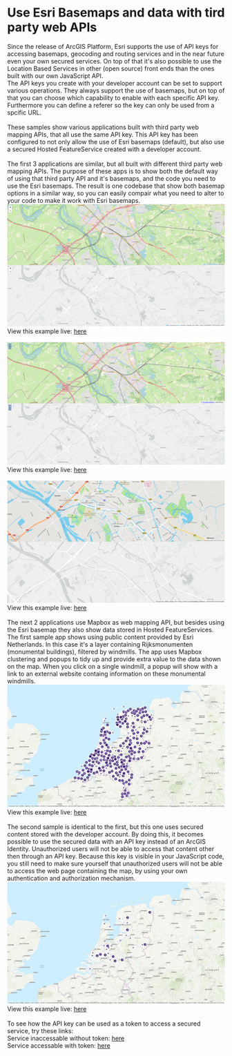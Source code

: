 # Use Esri Basemaps and data with tird party web APIs
Since the release of ArcGIS Platform, Esri supports the use of API keys for accessing basemaps, geocoding and routing services and in the near future even your own secured services. On top of that it's also possible to use the Location Based Services in other (open source) front ends than the ones built with our own JavaScript API.
<br>
The API keys you create with your developer account can be set to support various operations. They always support the use of basemaps, but on top of that you can choose which capability to enable with each specific API key. Furthermore you can define a referer so the key can only be used from a spcific URL.
<br><br>
These samples show various applications built with third party web mapping APIs, that all use the same API key. This API key has been configured to not only allow the use of Esri basemaps (default), but also use a secured Hosted FeatureService created with a developer account.
<br><br>
The first 3 applications are similar, but all built with different third party web mapping APIs. The purpose of these apps is to show both the default way of using that third party API and it's basemaps, and the code you need to use the Esri basemaps. The result is one codebase that show both basemap options in a similar way, so you can easily compair what you need to alter to your code to make it work with Esri basemaps. 
![Leaflet using ArcGIS Platform basemaps](../images/leaflet.png)
<br>
View this example live: [here](https://esrinederland.github.io/CoolMaps/ThirdPartyWebAPIs/leaflet.html)
<br><br>
![OpenLayers using ArcGIS Platform basemaps](../images/openlayers.png)
<br>
View this example live: [here](https://esrinederland.github.io/CoolMaps/ThirdPartyWebAPIs/openlayers.html)
<br><br>
![Mapbox using ArcGIS Platform basemaps](../images/mapbox.png)
<br>
View this example live: [here](https://esrinederland.github.io/CoolMaps/ThirdPartyWebAPIs/mapbox.html)
<br><br>
The next 2 applications use Mapbox as web mapping API, but besides using the Esri basemap they also show data stored in Hosted FeatureServices.
<br>
The first sample app shows using public content provided by Esri Netherlands. In this case it's a layer containing Rijksmonumenten (monumental buildings), filtered by windmills. The app uses Mapbox clustering and popups to tidy up and provide extra value to the data shown on the map. When you click on a single windmill, a popup will show with a link to an external website containg information on these monumental windmills.
<br>
![Mapbox using ArcGIS Esri Netherlands content](../images/mapbox_content.png)
<br>
View this example live: [here](https://esrinederland.github.io/CoolMaps/ThirdPartyWebAPIs/mapbox_esrinl_content.html)
<br><br>
The second sample is identical to the first, but this one uses secured content stored with the developer account. By doing this, it becomes possible to use the secured data with an API key instead of an ArcGIS Identity. Unauthorized users will not be able to access that content other then through an API key. Because this key is visible in your JavaScript code, you still need to make sure yourself that unauthorized users will not be able to access the web page containing the map, by using your own authentication and authorization mechanism.
<br>
![Mapbox using ArcGIS Esri Netherlands content](../images/mapbox_private_data.png)
<br>
View this example live: [here](https://esrinederland.github.io/CoolMaps/ThirdPartyWebAPIs/mapbox_private_data.html)
<br><br>
To see how the API key can be used as a token to access a secured service, try these links:
<br>
Service inaccessable without token: [here](https://services6.arcgis.com/PJ2O5BaHcA2bnIXr/ArcGIS/rest/services/NonPublicPointLayer/FeatureServer/0?f=pjson)
<br>
Service accessable with token: [here](https://services6.arcgis.com/PJ2O5BaHcA2bnIXr/ArcGIS/rest/services/NonPublicPointLayer/FeatureServer/0?f=pjson&token=AAPKae3dab1f05f948b69237b3469b47aa40ccRlxQCH8occ_IBIyNrAhGtY9NaONVg54soZcUqSolmTHii1ZAZ8YFr6Dmf1AcHW)